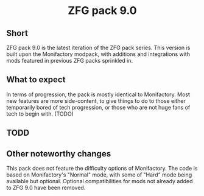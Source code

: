 <h1 align="center">ZFG pack 9.0</h1>

## Short
ZFG pack 9.0 is the latest iteration of the ZFG pack series. This version is built upon the Monifactory modpack, with additions and integrations with mods featured in previous ZFG packs sprinkled in.

## What to expect
In terms of progression, the pack is mostly identical to Monifactory. Most new features are more side-content, to give things to do to those either temporarily bored of tech progression, or those who are not huge fans of tech to begin with.
(TODO)

## TODD

## Other noteworthy changes
This pack does not feature the difficulty options of Monifactory. The code is based on Monifactory's "Normal" mode, with some of "Hard" mode being available but optional.
Optional compatibilities for mods not already added to ZFG 9.0 have been removed.

